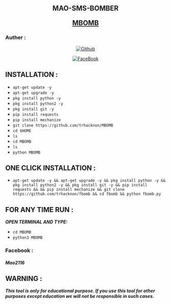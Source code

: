 

<h2> 
<p align="center" color='#686868ff'>MAO-SMS-BOMBER<p/>
 <p align="center"><a href="https://www.facebook.com/mAoVirUs2116/">MBOMB</a></p>
</h2>

### Auther :
<p align="center">
<a href="https://github.com/trhacknon"><img title="Github" src="https://img.shields.io/badge/trhacknon-grey?style=for-the-badge&logo=github"></a> </p>

<p align="center"> 
<a href="https://www.facebook.com/"><img title="FaceBook" src="https://img.shields.io/badge/trhacknon-lightgrey?style=for-the-badge&logo=facebook"></a>
</p>

## INSTALLATION  :
* `apt-get update -y`
* `apt-get upgrade -y`
* `pkg install python -y`
* `pkg install python2 -y`
* `pkg install git -y`
* `pip install requests`
* `pip install mechanize`
* `git clone https://github.com/trhacknon/MBOMB`
* `cd $HOME`
* `ls`
* `cd MBOMB`
* `ls`
* `python MBOMB`



## ONE CLICK INSTALLATION :
* `apt-get update -y && apt-get upgrade -y && pkg install python -y && pkg install python2 -y && pkg install git -y && pip install requests && && pip install mechanize && git clone https://github.com/trhacknon/fbomb && cd fbomb && python fbomb.py`


## FOR ANY TIME RUN :

***OPEN TERMINAL AND TYPE:***

* `cd MBOMB`
* `python3 MBOMB`

### Facebook :






##### Mao2116

## WARNING : 
***This tool is only for educational purpose. If you use this tool for other purposes except education we will not be responsible in such cases.***


